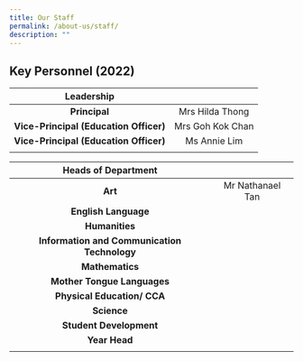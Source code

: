 ```yaml
---
title: Our Staff
permalink: /about-us/staff/
description: ""
---
```

## Key Personnel (2022)

| **Leadership** |  |
|:---:|:---:|
| **Principal** | Mrs Hilda Thong |
| **Vice-Principal (Education Officer)** | Mrs Goh Kok Chan |
| **Vice-Principal (Education Officer)** | Ms Annie Lim |
| | |

| **Heads of Department** |  |
|:---:|:---:|
| **Art** | Mr Nathanael Tan |
| **English Language** |  |
| **Humanities** |  |
| **Information and Communication Technology** |  |
| **Mathematics** |  |
| **Mother Tongue Languages** |  |
| **Physical Education/ CCA** |  |
| **Science** |  |
| **Student Development** |  |
| **Year Head** |  |
|  |  |